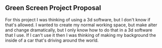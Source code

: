 <!DOCTYPE html>  
<html>  
<head>    

</head>  
<body>  
<h2> Green Screen Project Proposal </h2>
<!--
 -->

<p>
For this project I was thinking of using a 3d software, but I don't know if that's allowed. I wanted to create my normal working space, but make alter and change dramatically, but I only know how to do that in a 3d software that I use. If I can't use it then I was thinking of making my background the inside of a car that's driving around the world.
</p>

<p>

</p>

<p>

</p>

<p>

</p>

</body>  
</html>
